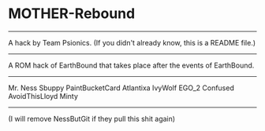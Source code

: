# MOTHER-Rebound
___________________________________________________________________
A hack by Team Psionics.
(If you didn't already know, this is a README file.)
___________________________________________________________________
A ROM hack of EarthBound that takes place after the events of EarthBound.
___________________________________________________________________
Mr. Ness
Sbuppy
PaintBucketCard
Atlantixa
IvyWolf
EGO_2
Confused
AvoidThisLloyd
Minty
___________________________________________________________________
(I will remove NessButGit if they pull this shit again)
